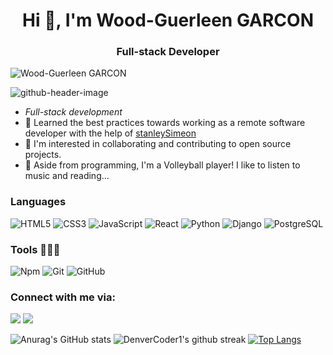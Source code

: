 <h1 align="center">Hi 👋, I'm Wood-Guerleen GARCON</h1>
<h3 align="center">Full-stack Developer</h3>
<p align="left"> <img src="https://komarev.com/ghpvc/?username=woodguerleen&label=Views&color=blue&style=plastic" alt="Wood-Guerleen GARCON" /></p>

![github-header-image](https://github.com/woodguerleen/woodguerleen/assets/145082190/17a56670-d729-4f4c-b77a-8f9235a95182)

- *Full-stack development*
- 🌱 Learned the best practices towards working as a remote software developer with the help of [stanleySimeon](https://github.com/stanleySimeon)
- 👯 I'm interested in collaborating and contributing to open source projects.
- 🤔 Aside from programming,  I'm a Volleyball player! I like to listen to music and reading...

### Languages 

![HTML5](https://icongr.am/devicon/html5-original.svg?size=50&color=currentColor)
![CSS3](https://icongr.am/devicon/css3-original.svg?size=50&color=currentColor)
![JavaScript](https://icongr.am/devicon/javascript-original.svg?size=50&color=currentColor)
![React](https://icongr.am/devicon/react-original-wordmark.svg?size=50&color=currentColor)
![Python](https://icongr.am/devicon/python-original.svg?size=50&color=currentColor)
![Django](https://icongr.am/devicon/django-original.svg?size=50&color=currentColor)
![PostgreSQL](https://icongr.am/devicon/postgresql-original-wordmark.svg?size=50&color=currentColor)

### Tools 👨🏾‍💻

![Npm](https://icongr.am/devicon/npm-original-wordmark.svg?size=50&color=currentColor)
![Git](https://icongr.am/devicon/git-original.svg?size=50&color=currentColor)
![GitHub](https://icongr.am/devicon/github-original.svg?size=50&color=currentColor)


### Connect with me via:
<p>
  <a target="_blank"
    href="mailto:woodguerleengarcon448@gmail.com"><img 
    src="https://img.shields.io/badge/-Gmail-D14836?style=for-the-badge&logo=Gmail&logoColor=white"></img></a>
  <a target="_blank"
    href="https://www.linkedin.com/in/wguerleengarcon/"><img
    src="https://img.shields.io/badge/-LinkedIn-0077b5?style=for-the-badge&logo=LinkedIn&logoColor=white"></img></a>
</p>


![Anurag's GitHub stats](https://github-readme-stats.vercel.app/api?username=woodguerleen&show_icons=true&theme=radical)
![DenverCoder1's github streak](https://github-readme-streak-stats.herokuapp.com/?user=woodguerleen&theme=blue-green)
[![Top Langs](https://github-readme-stats.vercel.app/api/top-langs/?username=woodguerleen&exclude_repo=github-readme-stats,woodguerleen.github.io)](https://github.com/woodguerleen/github-readme-stats)
